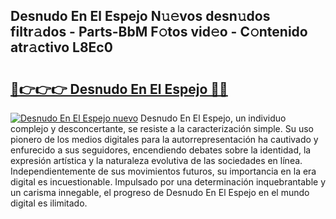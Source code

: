## Desnudo En El Espejo N𝚞𝚎vos desn𝚞dos filtr𝚊dos - Parts-BbM F𝚘tos vid𝚎o - C𝚘ntenido atr𝚊ctivo L8Ec0

# <h2><a href="http://mb4db0.tromn.icu/?c=Desnudo+En+El+Espejo">🔗👉👉👉 Desnudo En El Espejo 🔗🔗</a></h2>

[![Desnudo En El Espejo nuevo](https://i.imgur.com/pEAQMta.gif)](http://mb4db0.tromn.icu/?c=Desnudo+En+El+Espejo)
Desnudo En El Espejo, un individuo complejo y desconcertante, se resiste a la caracterización simple. Su uso pionero de los medios digitales para la autorrepresentación ha cautivado y enfurecido a sus seguidores, encendiendo debates sobre la identidad, la expresión artística y la naturaleza evolutiva de las sociedades en línea. Independientemente de sus movimientos futuros, su importancia en la era digital es incuestionable. Impulsado por una determinación inquebrantable y un carisma innegable, el progreso de Desnudo En El Espejo en el mundo digital es ilimitado.
